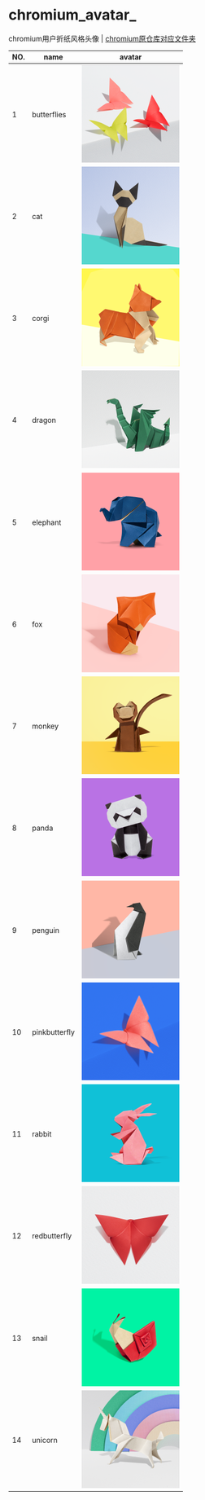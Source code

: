 # chromium_avatar_
chromium用户折纸风格头像 | [chromium原仓库对应文件夹](https://github.com/chromium/chromium/tree/7797b8c8b6a322bb820452b554279e8c24a6982b/ui/chromeos/resources/default_200_percent/default_user_images/origami)

| NO. | name | avatar |
|-----|-----|---------|
| 1 | butterflies | ![butterflies](./avatar/avatar_butterflies.png) |
| 2 | cat | ![cat](./avatar/avatar_cat.png) |
| 3 | corgi | ![corgi](./avatar/avatar_corgi.png) |
| 4 | dragon | ![cat](./avatar/avatar_dragon.png) |
| 5 | elephant | ![cat](./avatar/avatar_elephant.png) |
| 6 | fox | ![cat](./avatar/avatar_fox.png) |
| 7 | monkey | ![cat](./avatar/avatar_monkey.png) |
| 8 | panda | ![cat](./avatar/avatar_panda.png) |
| 9 | penguin | ![cat](./avatar/avatar_penguin.png) |
| 10 | pinkbutterfly | ![cat](./avatar/avatar_pinkbutterfly.png) |
| 11 | rabbit | ![cat](./avatar/avatar_rabbit.png) |
| 12 | redbutterfly | ![cat](./avatar/avatar_redbutterfly.png) |
| 13 | snail | ![cat](./avatar/avatar_snail.png) |
| 14 | unicorn | ![cat](./avatar/avatar_unicorn.png) |
